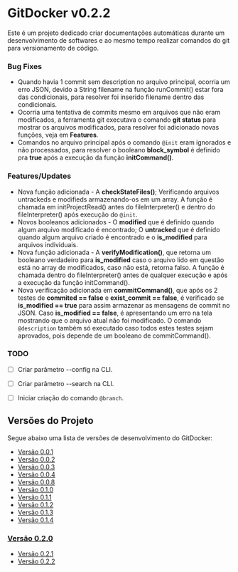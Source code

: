 <a name="title"></a>
# GitDocker v0.2.2

Este é um projeto dedicado criar documentações automáticas durante um desenvolvimento de softwares e ao mesmo tempo realizar comandos do git para versionamento de código.

### Bug Fixes

* Quando havia 1 commit sem description no arquivo principal, ocorria um erro JSON, devido a String filename na função runCommit() estar fora das condicionais, para resolver foi inserido filename dentro das condicionais.
* Ocorria uma tentativa de commits mesmo em arquivos que não eram modificados, a ferramenta git executava o comando **git status** para mostrar os arquivos modificados, para resolver foi adicionado novas funções, veja em **Features**.
* Comandos no arquivo principal após o comando `@init` eram ignorados e não processados, para resolver o booleano **block_symbol** é definido pra **true** após a execução da função  **initCommand()**. 

### Features/Updates

* Nova função adicionada - A **checkStateFiles()**; Verificando arquivos untrackeds e modifieds armazenando-os em um array. A função é chamada em initProjectRead() antes do fileInterpreter() e dentro do fileInterpreter() após execução do `@init`.
* Novos booleanos adicionados - O **modified** que é definido quando algum arquivo modificado é encontrado; O **untracked** que é definido quando algum arquivo criado é encontrado e o **is_modified** para arquivos individuais.
* Nova função adicionada - A **verifyModification()**, que retorna um booleano verdadeiro para **is_modified** caso o arquivo lido em questão está no array de modificados, caso não está, retorna falso. A função é chamada dentro do fileInterpreter() antes de qualquer execução e após a execução da função initCommand().
* Nova verificação adicionada em **commitCommand()**, que após os 2 testes de **commited == false** e **exist_commit == false**, é verificado se **is_modified == true** para assim armazenar as mensagens de commit no JSON. Caso **is_modified == false**, é apresentando um erro na tela mostrando que o arquivo atual não foi modificado. O comando `@description` também só executado caso todos estes testes sejam aprovados, pois depende de um booleano de commitCommand().

### TODO

- [ ] Criar parâmetro --config na CLI.
- [ ] Criar parâmetro --search na CLI.
- [ ] Iniciar criação do comando `@branch`.


## Versões do Projeto

Segue abaixo uma lista de versões de desenvolvimento do GitDocker:

* <a href="https://github.com/FrancisBFTC/gitdocker/tree/gitdocker-v0.0.1#title"> Versão 0.0.1 </a>
* <a href="https://github.com/FrancisBFTC/gitdocker/tree/gitdocker-v0.0.2#title"> Versão 0.0.2 </a>
* <a href="https://github.com/FrancisBFTC/gitdocker/tree/gitdocker-v0.0.3#title"> Versão 0.0.3 </a>
* <a href="https://github.com/FrancisBFTC/gitdocker/tree/gitdocker-v0.0.4#title"> Versão 0.0.4 </a>
* <a href="https://github.com/FrancisBFTC/gitdocker/tree/gitdocker-v0.0.8#title"> Versão 0.0.8 </a>
* <a href="https://github.com/FrancisBFTC/gitdocker/tree/gitdocker-v0.1.0#title"> Versão 0.1.0 </a>
* <a href="https://github.com/FrancisBFTC/gitdocker/tree/gitdocker-v0.1.1#title"> Versão 0.1.1 </a>
* <a href="https://github.com/FrancisBFTC/gitdocker/tree/gitdocker-v0.1.2#title"> Versão 0.1.2 </a>
* <a href="https://github.com/FrancisBFTC/gitdocker/tree/gitdocker-v0.1.3#title"> Versão 0.1.3 </a>
* <a href="https://github.com/FrancisBFTC/gitdocker/tree/gitdocker-v0.1.4#title"> Versão 0.1.4 </a>

### <a href="https://github.com/FrancisBFTC/gitdocker/tree/gitdocker-v0.2.0#title"> Versão 0.2.0 </a>

* <a href="https://github.com/FrancisBFTC/gitdocker/tree/gitdocker-v0.2.1#title"> Versão 0.2.1 </a>
* <a href="https://github.com/FrancisBFTC/gitdocker/tree/gitdocker-v0.2.2#title"> Versão 0.2.2 </a>

